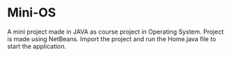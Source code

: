 # Mini-OS
A mini project made in JAVA as course project in Operating System.
Project is made using NetBeans. Import the project and run the Home.java file to start the application.
